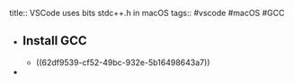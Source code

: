 title:: VSCode uses bits stdc++.h in macOS
tags:: #vscode #macOS #GCC

- ## Install GCC
	- ((62df9539-cf52-49bc-932e-5b16498643a7))
-